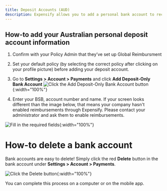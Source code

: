 ```yaml
---
title: Deposit Accounts (AUD)
description: Expensify allows you to add a personal bank account to receive reimbursements for your expenses. We never take money out of this account — it is only a place for us to deposit funds from your employer. This article covers deposit accounts for Australian banks.
---
```


## How-to add your Australian personal deposit account information
1. Confirm with your Policy Admin that they’ve set up Global Reimbursment
2. Set your default policy (by selecting the correct policy after clicking on your profile picture) before adding your deposit account.
3. Go to **Settings > Account > Payments** and click **Add Deposit-Only Bank Account**
![Click the Add Deposit-Only Bank Account button](https://help.expensify.com/assets/images/add-australian-deposit-only-account.png){:width="100%"}

4. Enter your BSB, account number and name. If your screen looks different than the image below, that means your company hasn't enabled reimbursements through Expensify. Please contact your administrator and ask them to enable reimbursements. 

![Fill in the required fields](https://help.expensify.com/assets/images/add-australian-deposit-only-account-modal.png){:width="100%"}

# How-to delete a bank account
Bank accounts are easy to delete! Simply click the red **Delete** button in the bank account under **Settings > Account > Payments**.

![Click the Delete button](https://help.expensify.com/assets/images/delete-australian-bank-account.png){:width="100%"}

You can complete this process on a computer or on the mobile app.


